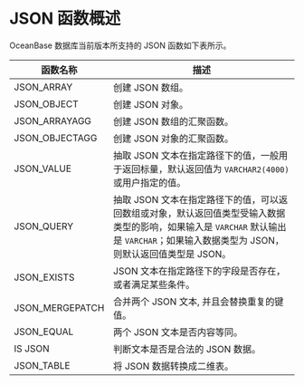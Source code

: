 # JSON 函数概述

OceanBase 数据库当前版本所支持的 JSON 函数如下表所示。

| **函数名称** | **描述** |
| --- | --- |
| JSON_ARRAY | 创建 JSON 数组。 |
| JSON_OBJECT | 创建 JSON 对象。 |
| JSON_ARRAYAGG | 创建 JSON 数组的汇聚函数。 |
| JSON_OBJECTAGG | 创建 JSON 对象的汇聚函数。 |
| JSON_VALUE | 抽取 JSON 文本在指定路径下的值，一般用于返回标量，默认返回值为 `VARCHAR2(4000)` 或用户指定的值。 |
| JSON_QUERY | 抽取 JSON 文本在指定路径下的值，可以返回数组或对象，默认返回值类型受输入数据类型的影响，如果输入是 `VARCHAR` 默认输出是 `VARCHAR`；如果输入数据类型为 JSON，则默认返回值类型是 JSON。 |
| JSON_EXISTS | JSON 文本在指定路径下的字段是否存在，或者满足某些条件。 |
| JSON_MERGEPATCH | 合并两个 JSON 文本, 并且会替换重复的键值。 |
| JSON_EQUAL | 两个 JSON 文本是否内容等同。 |
| IS JSON | 判断文本是否是合法的 JSON 数据。 |
| JSON_TABLE | 将 JSON 数据转换成二维表。 |
